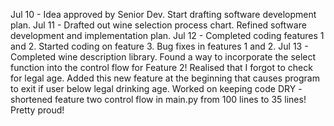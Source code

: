 Jul 10 -    Idea approved by Senior Dev. Start drafting software development plan.
Jul 11 -    Drafted out wine selection process chart. Refined software development and implementation plan. 
Jul 12 -    Completed coding features 1 and 2. Started coding on feature 3. Bug fixes in features 1 and 2.
Jul 13 -    Completed wine description library. 
            Found a way to incorporate the select function into the control flow for Feature 2!
            Realised that I forgot to check for legal age. Added this new feature at the beginning that causes program to exit if user below legal drinking age.
            Worked on keeping code DRY - shortened feature two control flow in main.py from 100 lines to 35 lines! Pretty proud!


